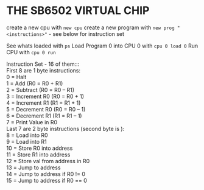 THE SB6502 VIRTUAL CHIP
=============================

create a new cpu with `new cpu`
create a new program with `new prog "<instructions>"` - see below for instruction set

See whats loaded with `ps`
Load Program 0 into CPU 0 with `cpu 0 load 0`
Run CPU with `cpu 0 run`

Instruction Set - 16 of them:::  
First 8 are 1 byte instructions:  
0 = Halt  
1 = Add (R0 = R0 + R1)  
2 = Subtract (R0 = R0 – R1)  
3 = Increment R0 (R0 = R0 + 1)  
4 = Increment R1 (R1 = R1 + 1)  
5 = Decrement R0 (R0 = R0 – 1)  
6 = Decrement R1 (R1 = R1 – 1)  
7 = Print Value in R0  
Last 7 are 2 byte instructions (second byte is <data>):  
8 = Load <data> into R0  
9 = Load <data> into R1  
10 = Store R0 into address <data>  
11 = Store R1 into address <data>  
12 = Store val from address <data> in R0  
13 = Jump to address <data>  
14 = Jump to address <data> if R0 != 0  
15 = Jump to address <data> if R0 == 0



